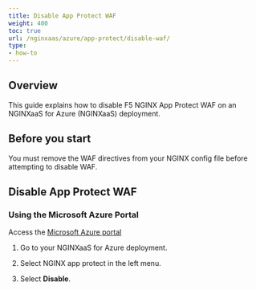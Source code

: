 ```yaml
---
title: Disable App Protect WAF
weight: 400
toc: true
url: /nginxaas/azure/app-protect/disable-waf/
type:
- how-to
---
```


## Overview
This guide explains how to disable F5 NGINX App Protect WAF on an NGINXaaS for Azure (NGINXaaS) deployment.

## Before you start
You must remove the WAF directives from your NGINX config file before attempting to disable WAF.

## Disable App Protect WAF

### Using the Microsoft Azure Portal

Access the [Microsoft Azure portal](https://portal.azure.com)

1. Go to your NGINXaaS for Azure deployment.

2. Select NGINX app protect in the left menu.

3. Select **Disable**.
